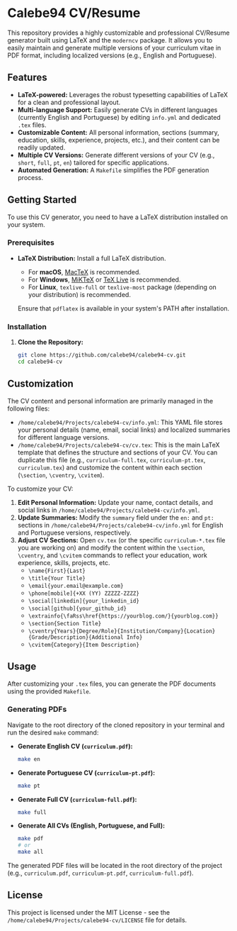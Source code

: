# Calebe94 CV/Resume

This repository provides a highly customizable and professional CV/Resume generator built using LaTeX and the `moderncv` package. It allows you to easily maintain and generate multiple versions of your curriculum vitae in PDF format, including localized versions (e.g., English and Portuguese).

## Features

*   **LaTeX-powered:** Leverages the robust typesetting capabilities of LaTeX for a clean and professional layout.
*   **Multi-language Support:** Easily generate CVs in different languages (currently English and Portuguese) by editing `info.yml` and dedicated `.tex` files.
*   **Customizable Content:** All personal information, sections (summary, education, skills, experience, projects, etc.), and their content can be readily updated.
*   **Multiple CV Versions:** Generate different versions of your CV (e.g., `short`, `full`, `pt`, `en`) tailored for specific applications.
*   **Automated Generation:** A `Makefile` simplifies the PDF generation process.

## Getting Started

To use this CV generator, you need to have a LaTeX distribution installed on your system.

### Prerequisites

*   **LaTeX Distribution:** Install a full LaTeX distribution.
    *   For **macOS**, [MacTeX](https://www.tug.org/mactex/) is recommended.
    *   For **Windows**, [MiKTeX](https://miktex.org/) or [TeX Live](https://www.tug.org/texlive/) is recommended.
    *   For **Linux**, `texlive-full` or `texlive-most` package (depending on your distribution) is recommended.

    Ensure that `pdflatex` is available in your system's PATH after installation.

### Installation

1.  **Clone the Repository:**
    ```bash
    git clone https://github.com/calebe94/calebe94-cv.git
    cd calebe94-cv
    ```

## Customization

The CV content and personal information are primarily managed in the following files:

*   `/home/calebe94/Projects/calebe94-cv/info.yml`: This YAML file stores your personal details (name, email, social links) and localized summaries for different language versions.
*   `/home/calebe94/Projects/calebe94-cv/cv.tex`: This is the main LaTeX template that defines the structure and sections of your CV. You can duplicate this file (e.g., `curriculum-full.tex`, `curriculum-pt.tex`, `curriculum.tex`) and customize the content within each section (`\section`, `\cventry`, `\cvitem`).

To customize your CV:

1.  **Edit Personal Information:** Update your name, contact details, and social links in `/home/calebe94/Projects/calebe94-cv/info.yml`.
2.  **Update Summaries:** Modify the `summary` field under the `en:` and `pt:` sections in `/home/calebe94/Projects/calebe94-cv/info.yml` for English and Portuguese versions, respectively.
3.  **Adjust CV Sections:** Open `cv.tex` (or the specific `curriculum-*.tex` file you are working on) and modify the content within the `\section`, `\cventry`, and `\cvitem` commands to reflect your education, work experience, skills, projects, etc.
    *   `\name{First}{Last}`
    *   `\title{Your Title}`
    *   `\email{your.email@example.com}`
    *   `\phone[mobile]{+XX (YY) ZZZZZ-ZZZZ}`
    *   `\social[linkedin]{your_linkedin_id}`
    *   `\social[github]{your_github_id}`
    *   `\extrainfo{\faRss\href{https://yourblog.com/}{yourblog.com}}`
    *   `\section{Section Title}`
    *   `\cventry{Years}{Degree/Role}{Institution/Company}{Location}{Grade/Description}{Additional Info}`
    *   `\cvitem{Category}{Item Description}`

## Usage

After customizing your `.tex` files, you can generate the PDF documents using the provided `Makefile`.

### Generating PDFs

Navigate to the root directory of the cloned repository in your terminal and run the desired `make` command:

*   **Generate English CV (`curriculum.pdf`):**
    ```bash
    make en
    ```

*   **Generate Portuguese CV (`curriculum-pt.pdf`):**
    ```bash
    make pt
    ```

*   **Generate Full CV (`curriculum-full.pdf`):**
    ```bash
    make full
    ```

*   **Generate All CVs (English, Portuguese, and Full):**
    ```bash
    make pdf
    # or
    make all
    ```

The generated PDF files will be located in the root directory of the project (e.g., `curriculum.pdf`, `curriculum-pt.pdf`, `curriculum-full.pdf`).

## License

This project is licensed under the MIT License - see the `/home/calebe94/Projects/calebe94-cv/LICENSE` file for details.